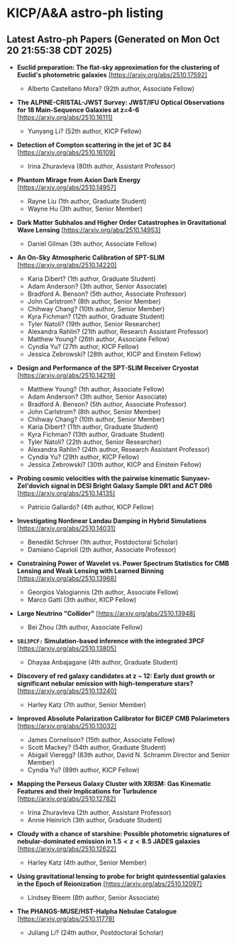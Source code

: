 # KICP/A&A astro-ph listing

## Latest Astro-ph Papers (Generated on Mon Oct 20 21:55:38 CDT 2025)

- **Euclid preparation: The flat-sky approximation for the clustering of Euclid's photometric galaxies**
[https://arxiv.org/abs/2510.17592]
  + Alberto Castellano Mora? (92th author, Associate Fellow)

- **The ALPINE-CRISTAL-JWST Survey: JWST/IFU Optical Observations for 18 Main-Sequence Galaxies at z=4-6**
[https://arxiv.org/abs/2510.16111]
  + Yunyang Li? (52th author, KICP Fellow)

- **Detection of Compton scattering in the jet of 3C 84**
[https://arxiv.org/abs/2510.16109]
  + Irina Zhuravleva (80th author, Assistant Professor)

- **Phantom Mirage from Axion Dark Energy**
[https://arxiv.org/abs/2510.14957]
  + Rayne Liu (1th author, Graduate Student)
  + Wayne Hu (3th author, Senior Member)

- **Dark Matter Subhalos and Higher Order Catastrophes in Gravitational Wave Lensing**
[https://arxiv.org/abs/2510.14953]
  + Daniel Gilman (3th author, Associate Fellow)

- **An On-Sky Atmospheric Calibration of SPT-SLIM**
[https://arxiv.org/abs/2510.14220]
  + Karia Dibert? (1th author, Graduate Student)
  + Adam Anderson? (3th author, Senior Associate)
  + Bradford A. Benson? (5th author, Associate Professor)
  + John Carlstrom? (8th author, Senior Member)
  + Chihway Chang? (10th author, Senior Member)
  + Kyra Fichman? (12th author, Graduate Student)
  + Tyler Natoli? (19th author, Senior Researcher)
  + Alexandra Rahlin? (21th author, Research Assistant Professor)
  + Matthew Young? (26th author, Associate Fellow)
  + Cyndia Yu? (27th author, KICP Fellow)
  + Jessica Zebrowski? (28th author, KICP and Einstein Fellow)

- **Design and Performance of the SPT-SLIM Receiver Cryostat**
[https://arxiv.org/abs/2510.14219]
  + Matthew Young? (1th author, Associate Fellow)
  + Adam Anderson? (3th author, Senior Associate)
  + Bradford A. Benson? (5th author, Associate Professor)
  + John Carlstrom? (8th author, Senior Member)
  + Chihway Chang? (10th author, Senior Member)
  + Karia Dibert? (11th author, Graduate Student)
  + Kyra Fichman? (13th author, Graduate Student)
  + Tyler Natoli? (22th author, Senior Researcher)
  + Alexandra Rahlin? (24th author, Research Assistant Professor)
  + Cyndia Yu? (29th author, KICP Fellow)
  + Jessica Zebrowski? (30th author, KICP and Einstein Fellow)

- **Probing cosmic velocities with the pairwise kinematic Sunyaev-Zel'dovich signal in DESI Bright Galaxy Sample DR1 and ACT DR6**
[https://arxiv.org/abs/2510.14135]
  + Patricio Gallardo? (4th author, KICP Fellow)

- **Investigating Nonlinear Landau Damping in Hybrid Simulations**
[https://arxiv.org/abs/2510.14031]
  + Benedikt Schroer (1th author, Postdoctoral Scholar)
  + Damiano Caprioli (2th author, Associate Professor)

- **Constraining Power of Wavelet vs. Power Spectrum Statistics for CMB Lensing and Weak Lensing with Learned Binning**
[https://arxiv.org/abs/2510.13968]
  + Georgios Valogiannis (2th author, Associate Fellow)
  + Marco Gatti (3th author, KICP Fellow)

- **Large Neutrino "Collider"**
[https://arxiv.org/abs/2510.13948]
  + Bei Zhou (3th author, Associate Fellow)

- **$\texttt{SBi3PCF:}$ Simulation-based inference with the integrated 3PCF**
[https://arxiv.org/abs/2510.13805]
  + Dhayaa Anbajagane (4th author, Graduate Student)

- **Discovery of red galaxy candidates at z ~ 12: Early dust growth or significant nebular emission with high-temperature stars?**
[https://arxiv.org/abs/2510.13240]
  + Harley Katz (7th author, Senior Member)

- **Improved Absolute Polarization Calibrator for BICEP CMB Polarimeters**
[https://arxiv.org/abs/2510.13032]
  + James Cornelison? (15th author, Associate Fellow)
  + Scott Mackey? (54th author, Graduate Student)
  + Abigail Vieregg? (83th author, David N. Schramm Director and Senior Member)
  + Cyndia Yu? (89th author, KICP Fellow)

- **Mapping the Perseus Galaxy Cluster with XRISM: Gas Kinematic Features and their Implications for Turbulence**
[https://arxiv.org/abs/2510.12782]
  + Irina Zhuravleva (2th author, Assistant Professor)
  + Annie Heinrich (3th author, Graduate Student)

- **Cloudy with a chance of starshine: Possible photometric signatures of nebular-dominated emission in $1.5 < z < 8.5$ JADES galaxies**
[https://arxiv.org/abs/2510.12622]
  + Harley Katz (4th author, Senior Member)

- **Using gravitational lensing to probe for bright quintessential galaxies in the Epoch of Reionization**
[https://arxiv.org/abs/2510.12097]
  + Lindsey Bleem (8th author, Senior Associate)

- **The PHANGS-MUSE/HST-Halpha Nebulae Catalogue**
[https://arxiv.org/abs/2510.11778]
  + Juliang Li? (24th author, Postdoctoral Scholar)

